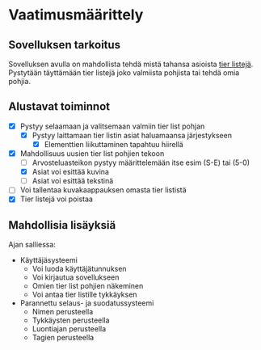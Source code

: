 # Vaatimusmäärittely

## Sovelluksen tarkoitus

Sovelluksen avulla on mahdollista tehdä mistä tahansa asioista [tier listejä](https://en.wikipedia.org/wiki/Tier_list).
Pystytään täyttämään tier listejä joko valmiista pohjista tai tehdä omia pohjia.

## Alustavat toiminnot

- [x] Pystyy selaamaan ja valitsemaan valmiin tier list pohjan
    - [x] Pystyy laittamaan tier listin asiat haluamaansa järjestykseen
        - [x] Elementtien liikuttaminen tapahtuu hiirellä
- [x] Mahdollisuus uusien tier list pohjien tekoon
    - [ ] Arvosteluasteikon pystyy määrittelemään itse esim (S-E) tai (5-0)
    - [x] Asiat voi esittää kuvina
    - [ ] Asiat voi esittää tekstinä
- [ ] Voi tallentaa kuvakaappauksen omasta tier lististä
- [x] Tier listejä voi poistaa

## Mahdollisia lisäyksiä

Ajan salliessa:

- Käyttäjäsysteemi
    - Voi luoda käyttäjätunnuksen
    - Voi kirjautua sovellukseen
    - Omien tier list pohjien näkeminen
    - Voi antaa tier listille tykkäyksen
- Parannettu selaus- ja suodatussysteemi
    - Nimen perusteella
    - Tykkäysten perusteella
    - Luontiajan perusteella
    - Tagien perusteella


